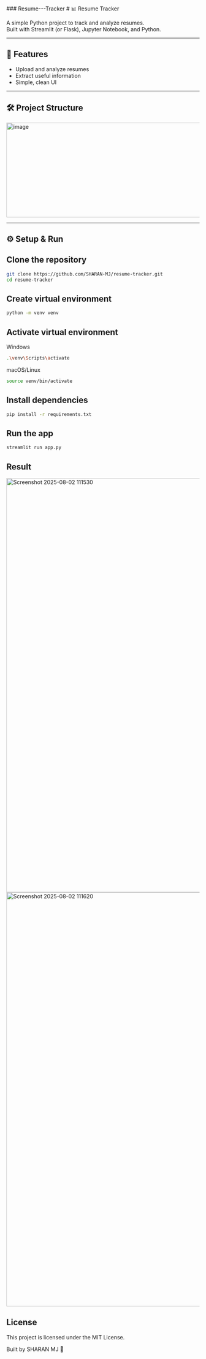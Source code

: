 ###   R e s u m e - - - T r a c k e r 
 
 # 📊 Resume Tracker

A simple Python project to track and analyze resumes.  
Built with Streamlit (or Flask), Jupyter Notebook, and Python.

---

## 🚀 **Features**
- Upload and analyze resumes
- Extract useful information
- Simple, clean UI

---

## 🛠 **Project Structure**

<img width="690" height="247" alt="image" src="https://github.com/user-attachments/assets/dd53b873-5167-47b0-8361-1f5235e92e15" />

---

## ⚙️ **Setup & Run**

## **Clone the repository**
```bash
git clone https://github.com/SHARAN-MJ/resume-tracker.git
cd resume-tracker
```

## Create virtual environment

```bash
python -m venv venv
```
## Activate virtual environment

Windows

```bash
.\venv\Scripts\activate
```
macOS/Linux

```bash
source venv/bin/activate
```
## Install dependencies

```bash
pip install -r requirements.txt
```
## Run the app


```bash
streamlit run app.py
```

## Result
<img width="1920" height="1080" alt="Screenshot 2025-08-02 111530" src="https://github.com/user-attachments/assets/07ac271e-3d97-41e9-bdd4-31cf1771e71f" />
<img width="1920" height="1080" alt="Screenshot 2025-08-02 111620" src="https://github.com/user-attachments/assets/716b49fe-672d-49b0-96a8-e245ff50e754" />


## License
This project is licensed under the MIT License.

Built by SHARAN MJ 🚀
